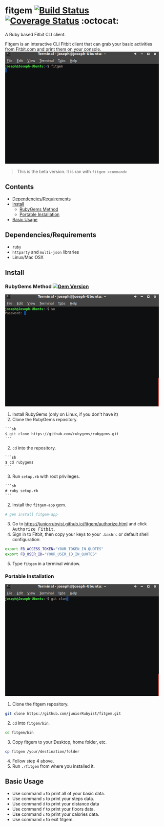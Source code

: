 # fitgem [![Build Status](https://travis-ci.org/juniorRubyist/fitgem.svg?branch=less_interactive)](https://travis-ci.org/juniorRubyist/fitgem) [![Coverage Status](https://coveralls.io/repos/github/juniorRubyist/fitgem/badge.svg?branch=master)](https://coveralls.io/github/juniorRubyist/fitgem?branch=master) :octocat:
A Ruby based Fitbit CLI client.

Fitgem is an interactive CLI Fitbit client that can grab your basic activities from Fitbit.com and print them on your console.
![Fitgem](fitgem.gif)

> This is the beta version. It is ran with `fitgem <command>`

## Contents
* [Dependencies/Requirements](#dependenciesrequirements)
* [Install](#install)
  * [RubyGems Method](#rubygems-method-)
  * [Portable Installation](#portable-installation)
* [Basic Usage](#basic-usage)

## Dependencies/Requirements
* `ruby`
* `httparty` and `multi-json` libraries
* Linux/Mac OSX 

## Install
### RubyGems Method [![Gem Version](https://badge.fury.io/rb/fitgem-app.svg)](https://badge.fury.io/rb/fitgem-app)
![Gem Install Method](installgem.gif)

1. Install RubyGems (only on Linux, if you don't have it)
  1. Clone the RubyGems repository.
    
    ```sh
    $ git clone https://github.com/rubygems/rubygems.git
    ```
  2. `cd` into the repository.
  
    ```sh
    $ cd rubygems
    ```
  3. Run `setup.rb` with root privileges.
  
    ```sh
    # ruby setup.rb
    ```
2. Install the `fitgem-app` gem.
  
  ```sh
  # gem install fitgem-app
  ```
3. Go to https://juniorrubyist.github.io/fitgem/authorize.html and click <kbd>Authorize Fitbit</kbd>.
4. Sign in to Fitbit, then copy your keys to your `.bashrc` or default shell configuration:

  ```sh
  export FB_ACCESS_TOKEN="YOUR_TOKEN_IN_QUOTES"
  export FB_USER_ID="YOUR_USER_ID_IN_QUOTES"
  ```
5. Type `fitgem` in a terminal window.

### Portable Installation
![Git Installation](installgit.gif)

1. Clone the fitgem repository.

  ```sh
  git clone https://github.com/juniorRubyist/fitgem.git
  ```
2. `cd` into `fitgem/bin`.

  ```sh
  cd fitgem/bin
  ```
3. Copy fitgem to your Desktop, home folder, etc.

  ```sh
  cp fitgem /your/destination/folder
  ```
4. Follow step 4 above.
5. Run `./fitgem` from where you installed it.

## Basic Usage

* Use command `a` to print all of your basic data.
* Use command `s` to print your steps data.
* Use command `d` to print your distance data
* Use command `f` to print your floors data.
* Use command `c` to print your calories data.
* Use command `x` to exit fitgem.
